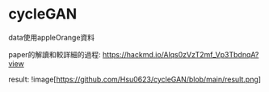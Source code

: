 # cycleGAN
data使用appleOrange資料

paper的解讀和較詳細的過程:
https://hackmd.io/Alqs0zVzT2mf_Vp3TbdnqA?view

result:
!image[https://github.com/Hsu0623/cycleGAN/blob/main/result.png]

